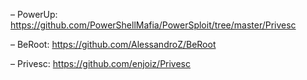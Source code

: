 – PowerUp:
https://github.com/PowerShellMafia/PowerSploit/tree/master/Privesc

– BeRoot:
https://github.com/AlessandroZ/BeRoot 

– Privesc: 
https://github.com/enjoiz/Privesc
